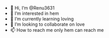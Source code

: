 - 👋 Hi, I’m @Renu3631
- 👀 I’m interested in hem
- 🌱 I’m currently learning loving
- 💞️ I’m looking to collaborate on love
- 📫 How to reach me only hem can reach me

<!---
Renu3631/Renu3631 is a ✨ special ✨ repository because its `README.md` (this file) appears on your GitHub profile.
You can click the Preview link to take a look at your changes.
--->
